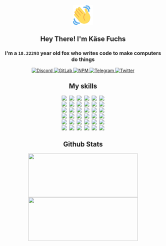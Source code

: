 <div><p align=center><img src=./resources/images/wave.gif width=64px height=64px></p><h2 align=center>Hey There! I'm Käse Fuchs</h2><h3 align=center>I'm a <code>18.22293</code> year old fox who writes code to make computers do things</h3><p align=center><a href=https://discord.com/users/507526681125322772><img alt=Discord src="https://img.shields.io/badge/Discord-5865F2?logo=discord&logoColor=white&style=flat-square#df1ceb2f68b50758658865ffbed6803e"> </a><a href=https://gitlab.com/kasefuchs><img alt=GitLab src="https://img.shields.io/badge/GitLab-330F63?logo=gitlab&logoColor=white&style=flat-square#df1ceb2f68b50758658865ffbed6803e"> </a><a href=https://npmjs.com/~kasefuchs><img alt=NPM src="https://img.shields.io/badge/NPM-CB3837?logo=npm&logoColor=white&style=flat-square#df1ceb2f68b50758658865ffbed6803e"> </a><a href=https://t.me/kasefuchs><img alt=Telegram src="https://img.shields.io/badge/Telegram-2CA5E0?logo=telegram&logoColor=white&style=flat-square#df1ceb2f68b50758658865ffbed6803e"> </a><a href=https://twitter.com/kasefuchs><img alt=Twitter src="https://img.shields.io/badge/Twitter-1DA1F2?logo=twitter&logoColor=white&style=flat-square#df1ceb2f68b50758658865ffbed6803e"></a></p><h2 align=center>My skills</h2><p align=center><a href=https://aws.amazon.com/ ><picture><source srcset="https://skillicons.dev/icons?i=aws&theme=dark#df1ceb2f68b50758658865ffbed6803e" media="(prefers-color-scheme: dark)"><source srcset="https://skillicons.dev/icons?i=aws&theme=light#df1ceb2f68b50758658865ffbed6803e" media="(prefers-color-scheme: light), (prefers-color-scheme: no-preference)"><img src="https://skillicons.dev/icons?i=aws&theme=light#df1ceb2f68b50758658865ffbed6803e"></picture></a>&nbsp;&nbsp;<a href=https://en.wikipedia.org/wiki/Bash_(Unix_shell)><picture><source srcset="https://skillicons.dev/icons?i=bash&theme=dark#df1ceb2f68b50758658865ffbed6803e" media="(prefers-color-scheme: dark)"><source srcset="https://skillicons.dev/icons?i=bash&theme=light#df1ceb2f68b50758658865ffbed6803e" media="(prefers-color-scheme: light), (prefers-color-scheme: no-preference)"><img src="https://skillicons.dev/icons?i=bash&theme=light#df1ceb2f68b50758658865ffbed6803e"></picture></a>&nbsp;&nbsp;<a href=https://discord.com/developers/docs><picture><source srcset="https://skillicons.dev/icons?i=bots&theme=dark#df1ceb2f68b50758658865ffbed6803e" media="(prefers-color-scheme: dark)"><source srcset="https://skillicons.dev/icons?i=bots&theme=light#df1ceb2f68b50758658865ffbed6803e" media="(prefers-color-scheme: light), (prefers-color-scheme: no-preference)"><img src="https://skillicons.dev/icons?i=bots&theme=light#df1ceb2f68b50758658865ffbed6803e"></picture></a>&nbsp;&nbsp;<a href=https://www.cloudflare.com/ ><picture><source srcset="https://skillicons.dev/icons?i=cloudflare&theme=dark#df1ceb2f68b50758658865ffbed6803e" media="(prefers-color-scheme: dark)"><source srcset="https://skillicons.dev/icons?i=cloudflare&theme=light#df1ceb2f68b50758658865ffbed6803e" media="(prefers-color-scheme: light), (prefers-color-scheme: no-preference)"><img src="https://skillicons.dev/icons?i=cloudflare&theme=light#df1ceb2f68b50758658865ffbed6803e"></picture></a>&nbsp;&nbsp;<a href=https://en.wikipedia.org/wiki/CSS><picture><source srcset="https://skillicons.dev/icons?i=css&theme=dark#df1ceb2f68b50758658865ffbed6803e" media="(prefers-color-scheme: dark)"><source srcset="https://skillicons.dev/icons?i=css&theme=light#df1ceb2f68b50758658865ffbed6803e" media="(prefers-color-scheme: light), (prefers-color-scheme: no-preference)"><img src="https://skillicons.dev/icons?i=css&theme=light#df1ceb2f68b50758658865ffbed6803e"></picture></a>&nbsp;&nbsp;<a href=https://www.docker.com/ ><picture><source srcset="https://skillicons.dev/icons?i=docker&theme=dark#df1ceb2f68b50758658865ffbed6803e" media="(prefers-color-scheme: dark)"><source srcset="https://skillicons.dev/icons?i=docker&theme=light#df1ceb2f68b50758658865ffbed6803e" media="(prefers-color-scheme: light), (prefers-color-scheme: no-preference)"><img src="https://skillicons.dev/icons?i=docker&theme=light#df1ceb2f68b50758658865ffbed6803e"></picture></a><br><a href=https://www.electronjs.org/ ><picture><source srcset="https://skillicons.dev/icons?i=electron&theme=dark#df1ceb2f68b50758658865ffbed6803e" media="(prefers-color-scheme: dark)"><source srcset="https://skillicons.dev/icons?i=electron&theme=light#df1ceb2f68b50758658865ffbed6803e" media="(prefers-color-scheme: light), (prefers-color-scheme: no-preference)"><img src="https://skillicons.dev/icons?i=electron&theme=light#df1ceb2f68b50758658865ffbed6803e"></picture></a>&nbsp;&nbsp;<a href=https://expressjs.com/ ><picture><source srcset="https://skillicons.dev/icons?i=express&theme=dark#df1ceb2f68b50758658865ffbed6803e" media="(prefers-color-scheme: dark)"><source srcset="https://skillicons.dev/icons?i=express&theme=light#df1ceb2f68b50758658865ffbed6803e" media="(prefers-color-scheme: light), (prefers-color-scheme: no-preference)"><img src="https://skillicons.dev/icons?i=express&theme=light#df1ceb2f68b50758658865ffbed6803e"></picture></a>&nbsp;&nbsp;<a href=https://www.figma.com/ ><picture><source srcset="https://skillicons.dev/icons?i=figma&theme=dark#df1ceb2f68b50758658865ffbed6803e" media="(prefers-color-scheme: dark)"><source srcset="https://skillicons.dev/icons?i=figma&theme=light#df1ceb2f68b50758658865ffbed6803e" media="(prefers-color-scheme: light), (prefers-color-scheme: no-preference)"><img src="https://skillicons.dev/icons?i=figma&theme=light#df1ceb2f68b50758658865ffbed6803e"></picture></a>&nbsp;&nbsp;<a href=https://firebase.google.com/ ><picture><source srcset="https://skillicons.dev/icons?i=firebase&theme=dark#df1ceb2f68b50758658865ffbed6803e" media="(prefers-color-scheme: dark)"><source srcset="https://skillicons.dev/icons?i=firebase&theme=light#df1ceb2f68b50758658865ffbed6803e" media="(prefers-color-scheme: light), (prefers-color-scheme: no-preference)"><img src="https://skillicons.dev/icons?i=firebase&theme=light#df1ceb2f68b50758658865ffbed6803e"></picture></a>&nbsp;&nbsp;<a href=https://flask.palletsprojects.com/ ><picture><source srcset="https://skillicons.dev/icons?i=flask&theme=dark#df1ceb2f68b50758658865ffbed6803e" media="(prefers-color-scheme: dark)"><source srcset="https://skillicons.dev/icons?i=flask&theme=light#df1ceb2f68b50758658865ffbed6803e" media="(prefers-color-scheme: light), (prefers-color-scheme: no-preference)"><img src="https://skillicons.dev/icons?i=flask&theme=light#df1ceb2f68b50758658865ffbed6803e"></picture></a>&nbsp;&nbsp;<a href=https://cloud.google.com/ ><picture><source srcset="https://skillicons.dev/icons?i=gcp&theme=dark#df1ceb2f68b50758658865ffbed6803e" media="(prefers-color-scheme: dark)"><source srcset="https://skillicons.dev/icons?i=gcp&theme=light#df1ceb2f68b50758658865ffbed6803e" media="(prefers-color-scheme: light), (prefers-color-scheme: no-preference)"><img src="https://skillicons.dev/icons?i=gcp&theme=light#df1ceb2f68b50758658865ffbed6803e"></picture></a><br><a href=https://git-scm.com/ ><picture><source srcset="https://skillicons.dev/icons?i=git&theme=dark#df1ceb2f68b50758658865ffbed6803e" media="(prefers-color-scheme: dark)"><source srcset="https://skillicons.dev/icons?i=git&theme=light#df1ceb2f68b50758658865ffbed6803e" media="(prefers-color-scheme: light), (prefers-color-scheme: no-preference)"><img src="https://skillicons.dev/icons?i=git&theme=light#df1ceb2f68b50758658865ffbed6803e"></picture></a>&nbsp;&nbsp;<a href=https://github.com/ ><picture><source srcset="https://skillicons.dev/icons?i=github&theme=dark#df1ceb2f68b50758658865ffbed6803e" media="(prefers-color-scheme: dark)"><source srcset="https://skillicons.dev/icons?i=github&theme=light#df1ceb2f68b50758658865ffbed6803e" media="(prefers-color-scheme: light), (prefers-color-scheme: no-preference)"><img src="https://skillicons.dev/icons?i=github&theme=light#df1ceb2f68b50758658865ffbed6803e"></picture></a>&nbsp;&nbsp;<a href=https://gitlab.com/ ><picture><source srcset="https://skillicons.dev/icons?i=gitlab&theme=dark#df1ceb2f68b50758658865ffbed6803e" media="(prefers-color-scheme: dark)"><source srcset="https://skillicons.dev/icons?i=gitlab&theme=light#df1ceb2f68b50758658865ffbed6803e" media="(prefers-color-scheme: light), (prefers-color-scheme: no-preference)"><img src="https://skillicons.dev/icons?i=gitlab&theme=light#df1ceb2f68b50758658865ffbed6803e"></picture></a>&nbsp;&nbsp;<a href=https://www.heroku.com/ ><picture><source srcset="https://skillicons.dev/icons?i=heroku&theme=dark#df1ceb2f68b50758658865ffbed6803e" media="(prefers-color-scheme: dark)"><source srcset="https://skillicons.dev/icons?i=heroku&theme=light#df1ceb2f68b50758658865ffbed6803e" media="(prefers-color-scheme: light), (prefers-color-scheme: no-preference)"><img src="https://skillicons.dev/icons?i=heroku&theme=light#df1ceb2f68b50758658865ffbed6803e"></picture></a>&nbsp;&nbsp;<a href=https://en.wikipedia.org/wiki/HTML><picture><source srcset="https://skillicons.dev/icons?i=html&theme=dark#df1ceb2f68b50758658865ffbed6803e" media="(prefers-color-scheme: dark)"><source srcset="https://skillicons.dev/icons?i=html&theme=light#df1ceb2f68b50758658865ffbed6803e" media="(prefers-color-scheme: light), (prefers-color-scheme: no-preference)"><img src="https://skillicons.dev/icons?i=html&theme=light#df1ceb2f68b50758658865ffbed6803e"></picture></a>&nbsp;&nbsp;<a href=https://en.wikipedia.org/wiki/JavaScript><picture><source srcset="https://skillicons.dev/icons?i=js&theme=dark#df1ceb2f68b50758658865ffbed6803e" media="(prefers-color-scheme: dark)"><source srcset="https://skillicons.dev/icons?i=js&theme=light#df1ceb2f68b50758658865ffbed6803e" media="(prefers-color-scheme: light), (prefers-color-scheme: no-preference)"><img src="https://skillicons.dev/icons?i=js&theme=light#df1ceb2f68b50758658865ffbed6803e"></picture></a><br><a href=https://en.wikipedia.org/wiki/Linux><picture><source srcset="https://skillicons.dev/icons?i=linux&theme=dark#df1ceb2f68b50758658865ffbed6803e" media="(prefers-color-scheme: dark)"><source srcset="https://skillicons.dev/icons?i=linux&theme=light#df1ceb2f68b50758658865ffbed6803e" media="(prefers-color-scheme: light), (prefers-color-scheme: no-preference)"><img src="https://skillicons.dev/icons?i=linux&theme=light#df1ceb2f68b50758658865ffbed6803e"></picture></a>&nbsp;&nbsp;<a href=https://mui.com/ ><picture><source srcset="https://skillicons.dev/icons?i=materialui&theme=dark#df1ceb2f68b50758658865ffbed6803e" media="(prefers-color-scheme: dark)"><source srcset="https://skillicons.dev/icons?i=materialui&theme=light#df1ceb2f68b50758658865ffbed6803e" media="(prefers-color-scheme: light), (prefers-color-scheme: no-preference)"><img src="https://skillicons.dev/icons?i=materialui&theme=light#df1ceb2f68b50758658865ffbed6803e"></picture></a>&nbsp;&nbsp;<a href=https://en.wikipedia.org/wiki/Markdown><picture><source srcset="https://skillicons.dev/icons?i=md&theme=dark#df1ceb2f68b50758658865ffbed6803e" media="(prefers-color-scheme: dark)"><source srcset="https://skillicons.dev/icons?i=md&theme=light#df1ceb2f68b50758658865ffbed6803e" media="(prefers-color-scheme: light), (prefers-color-scheme: no-preference)"><img src="https://skillicons.dev/icons?i=md&theme=light#df1ceb2f68b50758658865ffbed6803e"></picture></a>&nbsp;&nbsp;<a href=https://www.mongodb.com/ ><picture><source srcset="https://skillicons.dev/icons?i=mongodb&theme=dark#df1ceb2f68b50758658865ffbed6803e" media="(prefers-color-scheme: dark)"><source srcset="https://skillicons.dev/icons?i=mongodb&theme=light#df1ceb2f68b50758658865ffbed6803e" media="(prefers-color-scheme: light), (prefers-color-scheme: no-preference)"><img src="https://skillicons.dev/icons?i=mongodb&theme=light#df1ceb2f68b50758658865ffbed6803e"></picture></a>&nbsp;&nbsp;<a href=https://www.mysql.com/ ><picture><source srcset="https://skillicons.dev/icons?i=mysql&theme=dark#df1ceb2f68b50758658865ffbed6803e" media="(prefers-color-scheme: dark)"><source srcset="https://skillicons.dev/icons?i=mysql&theme=light#df1ceb2f68b50758658865ffbed6803e" media="(prefers-color-scheme: light), (prefers-color-scheme: no-preference)"><img src="https://skillicons.dev/icons?i=mysql&theme=light#df1ceb2f68b50758658865ffbed6803e"></picture></a>&nbsp;&nbsp;<a href=https://nextjs.org/ ><picture><source srcset="https://skillicons.dev/icons?i=nextjs&theme=dark#df1ceb2f68b50758658865ffbed6803e" media="(prefers-color-scheme: dark)"><source srcset="https://skillicons.dev/icons?i=nextjs&theme=light#df1ceb2f68b50758658865ffbed6803e" media="(prefers-color-scheme: light), (prefers-color-scheme: no-preference)"><img src="https://skillicons.dev/icons?i=nextjs&theme=light#df1ceb2f68b50758658865ffbed6803e"></picture></a><br><a href=https://nodejs.org/en/ ><picture><source srcset="https://skillicons.dev/icons?i=nodejs&theme=dark#df1ceb2f68b50758658865ffbed6803e" media="(prefers-color-scheme: dark)"><source srcset="https://skillicons.dev/icons?i=nodejs&theme=light#df1ceb2f68b50758658865ffbed6803e" media="(prefers-color-scheme: light), (prefers-color-scheme: no-preference)"><img src="https://skillicons.dev/icons?i=nodejs&theme=light#df1ceb2f68b50758658865ffbed6803e"></picture></a>&nbsp;&nbsp;<a href=https://www.postgresql.org/ ><picture><source srcset="https://skillicons.dev/icons?i=postgres&theme=dark#df1ceb2f68b50758658865ffbed6803e" media="(prefers-color-scheme: dark)"><source srcset="https://skillicons.dev/icons?i=postgres&theme=light#df1ceb2f68b50758658865ffbed6803e" media="(prefers-color-scheme: light), (prefers-color-scheme: no-preference)"><img src="https://skillicons.dev/icons?i=postgres&theme=light#df1ceb2f68b50758658865ffbed6803e"></picture></a>&nbsp;&nbsp;<a href=https://learn.microsoft.com/en-us/powershell/ ><picture><source srcset="https://skillicons.dev/icons?i=powershell&theme=dark#df1ceb2f68b50758658865ffbed6803e" media="(prefers-color-scheme: dark)"><source srcset="https://skillicons.dev/icons?i=powershell&theme=light#df1ceb2f68b50758658865ffbed6803e" media="(prefers-color-scheme: light), (prefers-color-scheme: no-preference)"><img src="https://skillicons.dev/icons?i=powershell&theme=light#df1ceb2f68b50758658865ffbed6803e"></picture></a>&nbsp;&nbsp;<a href=https://www.python.org/ ><picture><source srcset="https://skillicons.dev/icons?i=py&theme=dark#df1ceb2f68b50758658865ffbed6803e" media="(prefers-color-scheme: dark)"><source srcset="https://skillicons.dev/icons?i=py&theme=light#df1ceb2f68b50758658865ffbed6803e" media="(prefers-color-scheme: light), (prefers-color-scheme: no-preference)"><img src="https://skillicons.dev/icons?i=py&theme=light#df1ceb2f68b50758658865ffbed6803e"></picture></a>&nbsp;&nbsp;<a href=https://www.raspberrypi.org/ ><picture><source srcset="https://skillicons.dev/icons?i=raspberrypi&theme=dark#df1ceb2f68b50758658865ffbed6803e" media="(prefers-color-scheme: dark)"><source srcset="https://skillicons.dev/icons?i=raspberrypi&theme=light#df1ceb2f68b50758658865ffbed6803e" media="(prefers-color-scheme: light), (prefers-color-scheme: no-preference)"><img src="https://skillicons.dev/icons?i=raspberrypi&theme=light#df1ceb2f68b50758658865ffbed6803e"></picture></a>&nbsp;&nbsp;<a href=https://reactjs.org/ ><picture><source srcset="https://skillicons.dev/icons?i=react&theme=dark#df1ceb2f68b50758658865ffbed6803e" media="(prefers-color-scheme: dark)"><source srcset="https://skillicons.dev/icons?i=react&theme=light#df1ceb2f68b50758658865ffbed6803e" media="(prefers-color-scheme: light), (prefers-color-scheme: no-preference)"><img src="https://skillicons.dev/icons?i=react&theme=light#df1ceb2f68b50758658865ffbed6803e"></picture></a><br><a href=https://redux.js.org/ ><picture><source srcset="https://skillicons.dev/icons?i=redux&theme=dark#df1ceb2f68b50758658865ffbed6803e" media="(prefers-color-scheme: dark)"><source srcset="https://skillicons.dev/icons?i=redux&theme=light#df1ceb2f68b50758658865ffbed6803e" media="(prefers-color-scheme: light), (prefers-color-scheme: no-preference)"><img src="https://skillicons.dev/icons?i=redux&theme=light#df1ceb2f68b50758658865ffbed6803e"></picture></a>&nbsp;&nbsp;<a href=https://en.wikipedia.org/wiki/Regular_expression><picture><source srcset="https://skillicons.dev/icons?i=regex&theme=dark#df1ceb2f68b50758658865ffbed6803e" media="(prefers-color-scheme: dark)"><source srcset="https://skillicons.dev/icons?i=regex&theme=light#df1ceb2f68b50758658865ffbed6803e" media="(prefers-color-scheme: light), (prefers-color-scheme: no-preference)"><img src="https://skillicons.dev/icons?i=regex&theme=light#df1ceb2f68b50758658865ffbed6803e"></picture></a>&nbsp;&nbsp;<a href=https://en.wikipedia.org/wiki/Sass_(stylesheet_language)><picture><source srcset="https://skillicons.dev/icons?i=sass&theme=dark#df1ceb2f68b50758658865ffbed6803e" media="(prefers-color-scheme: dark)"><source srcset="https://skillicons.dev/icons?i=sass&theme=light#df1ceb2f68b50758658865ffbed6803e" media="(prefers-color-scheme: light), (prefers-color-scheme: no-preference)"><img src="https://skillicons.dev/icons?i=sass&theme=light#df1ceb2f68b50758658865ffbed6803e"></picture></a>&nbsp;&nbsp;<a href=https://www.typescriptlang.org/ ><picture><source srcset="https://skillicons.dev/icons?i=ts&theme=dark#df1ceb2f68b50758658865ffbed6803e" media="(prefers-color-scheme: dark)"><source srcset="https://skillicons.dev/icons?i=ts&theme=light#df1ceb2f68b50758658865ffbed6803e" media="(prefers-color-scheme: light), (prefers-color-scheme: no-preference)"><img src="https://skillicons.dev/icons?i=ts&theme=light#df1ceb2f68b50758658865ffbed6803e"></picture></a>&nbsp;&nbsp;<a href=https://unity.com/ ><picture><source srcset="https://skillicons.dev/icons?i=unity&theme=dark#df1ceb2f68b50758658865ffbed6803e" media="(prefers-color-scheme: dark)"><source srcset="https://skillicons.dev/icons?i=unity&theme=light#df1ceb2f68b50758658865ffbed6803e" media="(prefers-color-scheme: light), (prefers-color-scheme: no-preference)"><img src="https://skillicons.dev/icons?i=unity&theme=light#df1ceb2f68b50758658865ffbed6803e"></picture></a>&nbsp;&nbsp;<a href=https://workers.cloudflare.com/ ><picture><source srcset="https://skillicons.dev/icons?i=workers&theme=dark#df1ceb2f68b50758658865ffbed6803e" media="(prefers-color-scheme: dark)"><source srcset="https://skillicons.dev/icons?i=workers&theme=light#df1ceb2f68b50758658865ffbed6803e" media="(prefers-color-scheme: light), (prefers-color-scheme: no-preference)"><img src="https://skillicons.dev/icons?i=workers&theme=light#df1ceb2f68b50758658865ffbed6803e"></picture></a><br></p><h2 align=center>Github Stats</h2><p align=center><picture><source srcset="https://github-readme-stats-kasefuchs.vercel.app/api/?count_private=true&hide_border=true&hide_rank=true&line_height=20&hide_title=true&username=Kasefuchs&theme=dark#df1ceb2f68b50758658865ffbed6803e" media="(prefers-color-scheme: dark)"><source srcset="https://github-readme-stats-kasefuchs.vercel.app/api/?count_private=true&hide_border=true&hide_rank=true&line_height=20&hide_title=true&username=Kasefuchs&theme=light#df1ceb2f68b50758658865ffbed6803e" media="(prefers-color-scheme: light), (prefers-color-scheme: no-preference)"><img align=middle width=350 height=140 src="https://github-readme-stats-kasefuchs.vercel.app/api/?count_private=true&hide_border=true&hide_rank=true&line_height=20&hide_title=true&username=Kasefuchs&theme=light#df1ceb2f68b50758658865ffbed6803e"></picture><picture><source srcset="https://github-readme-stats-kasefuchs.vercel.app/api/top-langs/?count_private=true&hide_border=true&layout=compact&username=Kasefuchs&theme=dark#df1ceb2f68b50758658865ffbed6803e" media="(prefers-color-scheme: dark)"><source srcset="https://github-readme-stats-kasefuchs.vercel.app/api/top-langs/?count_private=true&hide_border=true&layout=compact&username=Kasefuchs&theme=light#df1ceb2f68b50758658865ffbed6803e" media="(prefers-color-scheme: light), (prefers-color-scheme: no-preference)"><img align=middle width=350 height=140 src="https://github-readme-stats-kasefuchs.vercel.app/api/top-langs/?count_private=true&hide_border=true&layout=compact&username=Kasefuchs&theme=light#df1ceb2f68b50758658865ffbed6803e"></picture></p><img src="https://hit.yhype.me/github/profile?user_id=64592097#df1ceb2f68b50758658865ffbed6803e" alt=""></div>